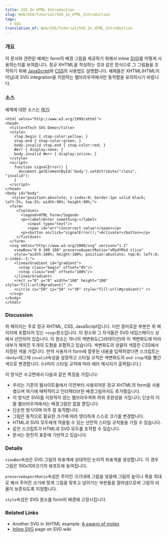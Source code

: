 ```yaml
---
title: SVG In HTML Introduction
slug: Web/SVG/Tutorial/SVG_In_HTML_Introduction
tags:
  - SVG
translation_of: Web/SVG/Tutorial/SVG_In_HTML_Introduction
---
```


### 개요

이 문서와 관련된 예제는 form의 배경 그림을 제공하기 위해서 inline [SVG](ko/SVG)를 어떻게 사용하는지를 보여줍니다. 정규 XHTML을 작성하는 것과 같은 방식으로 그 그림들을 조작하기 위해 [JavaScript](ko/JavaScript)와 [CSS](ko/CSS)의 사용법도 설명합니다. 예제들은 XHTML(HTML이 아님)과 SVG integration을 지원하는 웹브라우져에서만 동작함을 유의하시기 바랍니다.

### 소스

예제에 대한 소스는 [여기](http://developer.mozilla.org/presentations/xtech2005/svg-canvas/SVGDemo.xml):

```
<html xmlns="http://www.w3.org/1999/xhtml">
<head>
  <title>XTech SVG Demo</title>
  <style>
    stop.begin { stop-color:yellow; }
    stop.end { stop-color:green; }
    body.invalid stop.end { stop-color:red; }
    #err { display:none; }
    body.invalid #err { display:inline; }
  </style>
  <script>
    function signalError() {
      document.getElementById('body').setAttribute("class", "invalid");
    }
  </script>
</head>
<body id="body"
   style="position:absolute; z-index:0; border:1px solid black; left:5%; top:5%; width:90%; height:90%;">
  <form>
     <fieldset>
       <legend>HTML Form</legend>
       <p><label>Enter something:</label>
          <input type="text"/>
          <span id="err">Incorrect value!</span></p>
       <p><button onclick="signalError();">Activate!</button></p>
     </fieldset>
  </form>
  <svg xmlns="http://www.w3.org/2000/svg" version="1.1"
    viewBox="0 0 100 100" preserveAspectRatio="xMidYMid slice"
    style="width:100%; height:100%; position:absolute; top:0; left:0; z-index:-1;">
    <linearGradient id="gradient">
      <stop class="begin" offset="0%"/>
      <stop class="end" offset="100%"/>
    </linearGradient>
    <rect x="0" y="0" width="100" height="100" style="fill:url(#gradient)" />
    <circle cx="50" cy="50" r="30" style="fill:url(#gradient)" />
  </svg>
</body>
</html>
```

### Discussion

위 페이지는 주로 정규 XHTML, CSS, JavaScript입니다. 다만 흥미로운 부분은 위 페이지에 포함되어 있는 `<svg>`원소입니다. 이 원소와 그 자식들은 SVG 네임스페이스 상에서 선언되어 있습니다. 이 원소는 하나의 색변화도(그라데이션)와 이 색변화도에 따라 내부가 채워진 두개의 도형을 포함하고 있습니다. 색변화도의 양끝의 색깔은 CSS에서 지정된 색을 가집니다. 만약 사용자가 form에 잘못된 내용을 입력하였다면 스크립트는 `<body>`태그에 `invalid`속성을 설정하고 스타일 규칙은 색변화도의 `end-stop`색을 빨간색으로 변경합니다. (나머지 스타일 규칙에 따라 에러 메시지가 출력됩니다.)

이 방식은 수고면에서 다음과 같은 특징을 가집니다:

- 우리는 기존의 웹사이트들에서 이전부터 사용되어온 정규 XHTML의 form을 사용했으며 여기에 매력적이고 인터랙티브한 배경그림까지도 추가했습니다.
- 이 방식은 SVG를 지원하지 않는 웹브라우져와 하위 호완성을 가집니다; 단순히 이들 웹브라우져에서는 배경그림만 없을 뿐입니다.
- 단순한 방식이며 아주 잘 동작합니다.
- 그림은 동적으로 필요한 크기에 따라 영리하게 스스로 크기를 변경합니다.
- HTML과 SVG 모두에게 적용될 수 있는 선언적 스타일 규칙들을 가질 수 있습니다.
- 같은 스크립트가 HTML과 SVG 모두를 조작할 수 있습니다.
- 문서는 완전히 표준에 기반하고 있습니다.

### Details

`viewBox`속성은 SVG 그림의 좌표계에 상대적인 논리적 좌표계를 생성합니다. 이 경우 그림은 100x100크기의 뷰포트에 놓여집니다.

`preserveAspectRatio`속성은 주어진 크기내에 그림을 넣을때 그림의 높이나 폭을 최대로 해서 주어진 크기에 맞게 그림을 맞추고 넘어가는 부분들을 잘라냄으로써 그림의 비율이 보존되도록 지정합니다.

`style`속성은 SVG 원소를 form의 배경에 고정시킵니다.

### Related Links

- Another SVG in XHTML example: [A swarm of motes](ko/SVG/Namespaces_Crash_Course/Example)
- [Inline SVG](http://svg-whiz.com/wiki/index.php?title=Inline_SVG) page on SVG wiki
